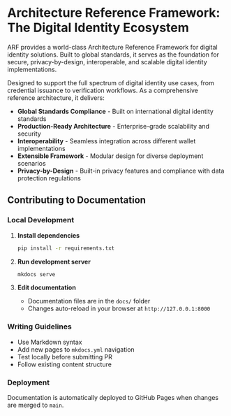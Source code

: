# Architecture Reference Framework: The Digital Identity Ecosystem

ARF provides a world-class Architecture Reference Framework for digital identity solutions. Built to global standards, it serves as the foundation for secure, privacy-by-design, interoperable, and scalable digital identity implementations.

Designed to support the full spectrum of digital identity use cases, from credential issuance to verification workflows. As a comprehensive reference architecture, it delivers:

- **Global Standards Compliance** - Built on international digital identity standards
- **Production-Ready Architecture** - Enterprise-grade scalability and security
- **Interoperability** - Seamless integration across different wallet implementations
- **Extensible Framework** - Modular design for diverse deployment scenarios
- **Privacy-by-Design** - Built-in privacy features and compliance with data protection regulations

## Contributing to Documentation

### Local Development

1. **Install dependencies**

   ```bash
   pip install -r requirements.txt
   ```

2. **Run development server**

   ```bash
   mkdocs serve
   ```

3. **Edit documentation**
   - Documentation files are in the `docs/` folder
   - Changes auto-reload in your browser at `http://127.0.0.1:8000`

### Writing Guidelines

- Use Markdown syntax
- Add new pages to `mkdocs.yml` navigation
- Test locally before submitting PR
- Follow existing content structure

### Deployment

Documentation is automatically deployed to GitHub Pages when changes are merged to `main`.

